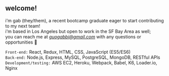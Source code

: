 ## welcome! 
i'm gab (they/them), a recent bootcamp graduate eager to start contributing to my next team!  
i'm based in Los Angeles but open to work in the SF Bay Area as well;  
you can reach me at *guogabbi@gmail.com* with any questions or opportunities 🕺

`Front-end:` React, Redux, HTML, CSS, JavaScript (ES5/ES6)  
`Back-end:` Node.js, Express, MySQL, PostgreSQL, MongoDB, RESTful APIs  
`Development/testing:` AWS EC2, Heroku, Webpack, Babel, K6, Loader.io, Nginx
